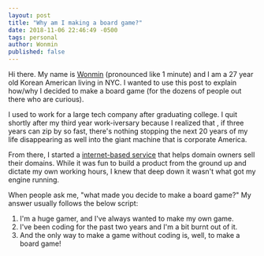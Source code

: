 ```yaml
---
layout: post
title: "Why am I making a board game?"
date: 2018-11-06 22:46:49 -0500
tags: personal
author: Wonmin
published: false
---
```


Hi there. My name is [Wonmin][wonmin-website] (pronounced like 1 minute) and I am a 27 year old Korean American living in NYC. I wanted to use this post to explain how/why I decided to make a board game (for the dozens of people out there who are curious).

I used to work for a large tech company after graduating college. I quit shortly after my third year work-iversary because I realized that , if three years can zip by so fast, there's nothing stopping the next 20 years of my life disappearing as well into the giant machine that is corporate America.

From there, I started a [internet-based service][domahub-website] that helps domain owners sell their domains. While it was fun to build a product from the ground up and dictate my own working hours, I knew that deep down it wasn't what got my engine running.

When people ask me, "what made you decide to make a board game?" My answer usually follows the below script:

1. I'm a huge gamer, and I've always wanted to make my own game.
2. I've been coding for the past two years and I'm a bit burnt out of it.
3. And the only way to make a game without coding is, well, to make a board game!

[wonmin-website]: https://1minlee.com
[domahub-website]: https://domahub.com
